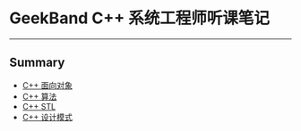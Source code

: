 # GeekBand C++ 系统工程师听课笔记

---

## Summary

* [C++ 面向对象](oop/readme.md)
* [C++ 算法](algorithm/readme.md)
* [C++ STL](stl/readme.md)
* [C++ 设计模式](design_patterns/readme.md)

